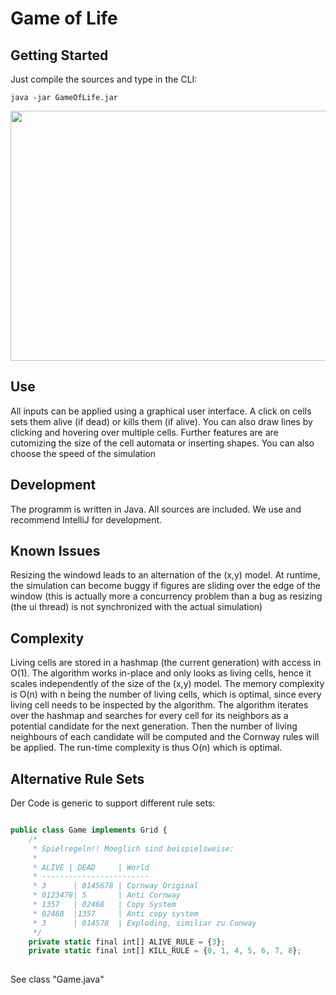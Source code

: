 
# Game of Life 


## Getting Started

Just compile the sources and type in the CLI:

```java -jar GameOfLife.jar```

<img src="https://raw.githubusercontent.com/bergerch/GameOfLife/master/gol.png" width="600" height="400" />

## Use

All inputs can be applied using a graphical user interface. A click on cells sets them alive (if dead) or kills them (if alive). You can also draw lines by clicking and hovering over multiple cells. Further features are are cutomizing the size of the cell automata or inserting shapes. You can also choose the speed of the simulation

## Development

The programm is written in Java. All sources are included. We use and recommend IntelliJ for development.

## Known Issues

Resizing the windowd leads to an alternation of the (x,y) model. At runtime, the simulation can become buggy if figures are sliding over the edge of the window (this is actually more a concurrency problem than a bug as resizing (the ui thread) is not synchronized with the actual simulation)


## Complexity

Living cells are stored in a hashmap (the current generation) with access in O(1). The algorithm works in-place and only looks as living cells, hence it scales independently of the size of the (x,y) model. The memory complexity is O(n) with n being the number of living cells, which is optimal, since every living cell needs to be inspected by the algorithm. The algorithm iterates over the hashmap and searches for every cell for its neighbors as a potential candidate for the next generation. Then the number of living neighbours of each candidate will be computed and the Cornway rules will be applied. The run-time complexity is thus O(n) which is optimal.


## Alternative Rule Sets

Der Code is generic to support different rule sets:
```javascript

public class Game implements Grid {
    /*
     * Spielregeln!! Moeglich sind beispielsweise:
     * 
     * ALIVE | DEAD     | World 
     * ------------------------ 
     * 3      | 0145678 | Cornway Original 
     * 0123478| 5       | Anti Cornway 
     * 1357   | 02468   | Copy System 
     * 02468  |1357     | Anti copy system
     * 3      | 014578  | Exploding, similiar zu Conway
     */
    private static final int[] ALIVE_RULE = {3};
    private static final int[] KILL_RULE = {0, 1, 4, 5, 6, 7, 8};
     
```
See class "Game.java"

